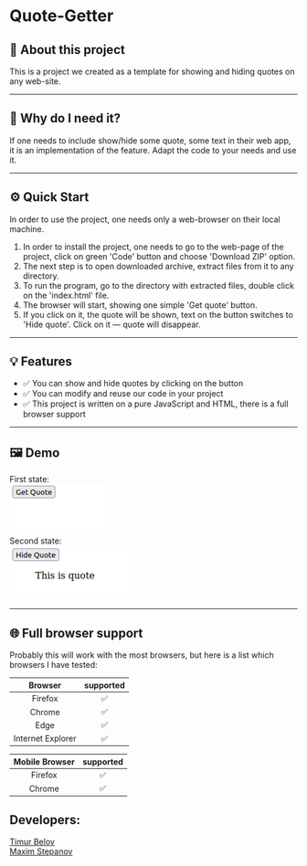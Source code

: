 # Quote-Getter

## 👋 About this project
This is a project we created as a template for showing and hiding quotes on any web-site.
***
## 🤔 Why do I need it?
If one needs to include show/hide some quote, some text in their web app, it is an implementation of the feature.
Adapt the code to your needs and use it.
***
## ⚙️ Quick Start
In order to use the project, one needs only a web-browser on their local machine.
1) In order to install the project, one needs to go to the web-page of the project, click on green 'Code' button and choose 'Download ZIP' option.
2) The next step is to open downloaded archive, extract files from it to any directory.
3) To run the program, go to the directory with extracted files, double click on the 'index.html' file.
4) The browser will start, showing one simple 'Get quote' button.
5) If you click on it, the quote will be shown, text on the button switches to 'Hide quote'. Click on it — quote will disappear.
***
## 💡 Features
- ✅ You can show and hide quotes by clicking on the button
- ✅ You can modify and reuse our code in your project
- ✅ This project is written on a pure JavaScript and HTML, there is a full browser support
***
## 🖼️ Demo
First state:<br>
![Image](./images/demo1.png)
<br>
Second state:<br>
![Image](./images/demo2.png)
***
## 🌐 Full browser support
Probably this will work with the most browsers, but here is a list which browsers I have tested:

|      Browser      | supported |
|:-----------------:|:---------:|
|      Firefox      |     ✅     |
|      Chrome       |     ✅     |
|        Edge       |     ✅     |
| Internet Explorer |     ✅     |

| Mobile Browser | supported |
|:--------------:|:---------:|
|     Firefox    |     ✅     |
|     Chrome     |     ✅     |

## Developers:
[Timur Belov](https://github.com/timurbl78)<br>
[Maxim Stepanov](https://github.com/sokratmillman)
